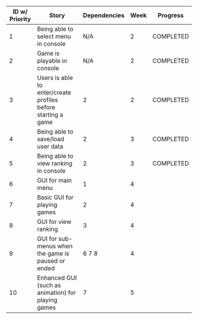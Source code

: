 | ID w/ Priority | Story | Dependencies | Week | Progress |
| --- | -------------------------------- | ------- | ------- | ------- |
| 1  | Being able to select menu in console  | N/A | 2 | COMPLETED |
| 2  | Game is playable in console | N/A | 2 | COMPLETED |
| 3  | Users is able to enter/create profiles before starting a game | 2 | 2 | COMPLETED |
| 4  | Being able to save/load user data | 2 | 3 | COMPLETED |
| 5  | Being able to view ranking in console | 2 | 3 | COMPLETED |
| 6  | GUI for main menu | 1 | 4 |  |
| 7  | Basic GUI for playing games | 2 | 4 |  |
| 8  | GUI for view ranking | 3 | 4 |  |
| 9  | GUI for sub-menus when the game is paused or ended | 6 7 8 | 4 |  |
| 10  | Enhanced GUI (such as animation) for playing games| 7 | 5 |  |
